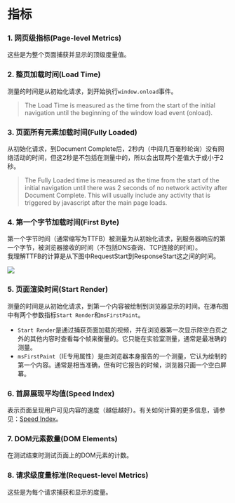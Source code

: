 # 指标

### 1. 网页级指标(Page-level Metrics)
这些是为整个页面捕获并显示的顶级度量值。

### 2. 整页加载时间(Load Time)
测量的时间是从初始化请求，到开始执行`window.onload`事件。
>The Load Time is measured as the time from the start of the initial navigation until the beginning of the window load event (onload).

### 3. 页面所有元素加载时间(Fully Loaded)
从初始化请求，到Document Complete后，2秒内（中间几百毫秒轮询）没有网络活动的时间，但这2秒是不包括在测量中的，所以会出现两个差值大于或小于2秒。
> The Fully Loaded time is measured as the time from the start of the initial navigation until there was 2 seconds of no network activity after Document Complete.  This will usually include any activity that is triggered by javascript after the main page loads.

### 4. 第一个字节加载时间(First Byte)
第一个字节时间（通常缩写为TTFB）被测量为从初始化请求，到服务器响应的第一个字节，被浏览器接收的时间（不包括DNS查询、TCP连接的时间）。  
我理解TTFB的计算是从下图中RequestStart到ResponseStart这之间的时间。

![](/assets/img/using/guide/performance.png)


### 5. 页面渲染时间(Start Render)
测量的时间是从初始化请求，到第一个内容被绘制到浏览器显示的时间。在瀑布图中有两个参数指标`Start Render`和`msFirstPaint`。
+ `Start Render`是通过捕获页面加载的视频，并在浏览器第一次显示除空白页之外的其他内容时查看每个帧来衡量的。它只能在实验室测量，通常是最准确的测量。
+ `msFirstPaint`（IE专用属性）是由浏览器本身报告的一个测量，它认为绘制的第一个内容。通常是相当准确，但有时它报告的时候，浏览器只画一个空白屏幕。

### 6. 首屏展现平均值(Speed Index)
表示页面呈现用户可见内容的速度（越低越好）。有关如何计算的更多信息，请参见：[Speed Index](/Using-WebPagetest/metrics-speed-index.md)。

### 7. DOM元素数量(DOM Elements)
在测试结束时测试页面上的DOM元素的计数。

### 8. 请求级度量标准(Request-level Metrics)
这些是为每个请求捕获和显示的度量。
